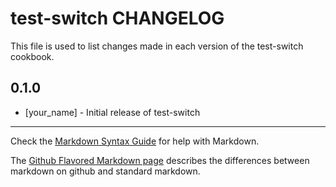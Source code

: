 test-switch CHANGELOG
=====================

This file is used to list changes made in each version of the test-switch cookbook.

0.1.0
-----
- [your_name] - Initial release of test-switch

- - -
Check the [Markdown Syntax Guide](http://daringfireball.net/projects/markdown/syntax) for help with Markdown.

The [Github Flavored Markdown page](http://github.github.com/github-flavored-markdown/) describes the differences between markdown on github and standard markdown.
